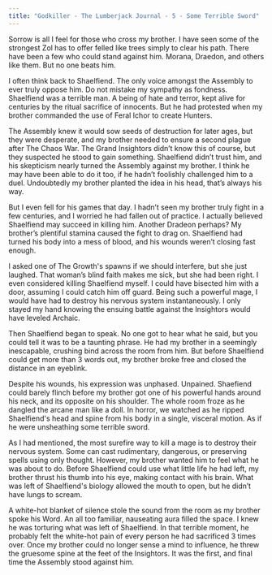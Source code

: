 ```yaml
---
title: "Godkiller - The Lumberjack Journal - 5 - Some Terrible Sword"
---
```

Sorrow is all I feel for those who cross my brother. I have seen some of the strongest Zol has to offer felled like trees simply to clear his path. There have been a few who could stand against him. Morana, Draedon, and others like them. But no one beats him. 

I often think back to Shaelfiend. The only voice amongst the Assembly to ever truly oppose him. Do not mistake my sympathy as fondness. Shaelfiend was a terrible man. A being of hate and terror, kept alive for centuries by the ritual sacrifice of innocents. But he had protested when my brother commanded the use of Feral Ichor to create Hunters. 

The Assembly knew it would sow seeds of destruction for later ages, but they were desperate, and my brother needed to ensure a second plague after The Chaos War. The Grand Insightors didn’t know this of course, but they suspected he stood to gain something. Shaelfiend didn’t trust him, and his skepticism nearly turned the Assembly against my brother. I think he may have been able to do it too, if he hadn’t foolishly challenged him to a duel. Undoubtedly my brother planted the idea in his head, that’s always his way.

But I even fell for his games that day. I hadn’t seen my brother truly fight in a few centuries, and I worried he had fallen out of practice. I actually believed Shaelfiend may succeed in killing him. Another Dradeon perhaps? My brother’s plentiful stamina caused the fight to drag on. Shaelfiend had turned his body into a mess of blood, and his wounds weren’t closing fast enough. 

I asked one of The Growth's spawns if we should interfere, but she just laughed. That woman’s blind faith makes me sick, but she had been right. I even considered killing Shaelfiend myself. I could have bisected him with a door, assuming I could catch him off guard. Being such a powerful mage, I would have had to destroy his nervous system instantaneously. I only stayed my hand knowing the ensuing battle against the Insightors would have leveled Archaic.

Then Shaelfiend began to speak. No one got to hear what he said, but you could tell it was to be a taunting phrase. He had my brother in a seemingly inescapable, crushing bind across the room from him. But before Shaelfiend could get more than 3 words out, my brother broke free and closed the distance in an eyeblink. 

Despite his wounds, his expression was unphased. Unpained. Shaefiend could barely flinch before my brother got one of his powerful hands around his neck, and its opposite on his shoulder. The whole room froze as he dangled the arcane man like a doll. In horror, we watched as he ripped Shaelfiend's head and spine from his body in a single, visceral motion. As if he were unsheathing some terrible sword.

As I had mentioned, the most surefire way to kill a mage is to destroy their nervous system. Some can cast rudimentary, dangerous, or preserving spells using only thought. However, my brother wanted him to feel what he was about to do. Before Shaelfiend could use what little life he had left, my brother thrust his thumb into his eye, making contact with his brain. What was left of Shaelfiend's biology allowed the mouth to open, but he didn’t have lungs to scream. 

A white-hot blanket of silence stole the sound from the room as my brother spoke his Word. An all too familiar, nauseating aura filled the space. I knew he was torturing what was left of Shaelfiend. In that terrible moment, he probably felt the white-hot pain of every person he had sacrificed 3 times over. Once my brother could no longer sense a mind to influence, he threw the gruesome spine at the feet of the Insightors. It was the first, and final time the Assembly stood against him.